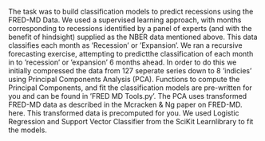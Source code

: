 The task was to build classification models to predict recessions using the FRED-MD Data. 
We used a supervised learning approach, with months corresponding to recessions identified by a panel of experts (and with the benefit of hindsight) supplied as the NBER data mentioned above. 
This data classifies each month as ’Recession’ or ’Expansion’.
We ran a recursive forecasting exercise, attempting to predictthe classification of each month in to ’recession’ or ’expansion’ 6 months ahead. 
In order to do this we initially compressed the data from 127 seperate series down to 8 ’indicies’ using Principal Components Analysis (PCA). 
Functions to compute the Principal Components, and fit the classification models are pre-written for you and can be found in ’FRED MD Tools.py’. 
The PCA uses transformed FRED-MD data as described in the Mcracken & Ng paper on FRED-MD. here. 
This transformed data is precomputed for you. 
We used Logistic Regression and Support Vector Classifier from the SciKit Learnlibrary to fit the models.
